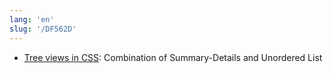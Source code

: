 ```yaml
---
lang: 'en'
slug: '/DF562D'
---
```


- [Tree views in CSS](https://iamkate.com/code/tree-views/): Combination of Summary-Details and Unordered List

<head>
  <html lang="en-US"/>
</head>
